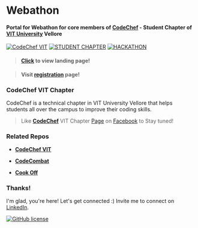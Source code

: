 # Webathon

#### Portal for **Webathon** for core members of **[CodeChef](https://www.facebook.com/codechefvituniversity/)** - Student Chapter of [VIT University](http://vit.ac.in/) Vellore

[![CodeChef VIT](https://img.shields.io/badge/codechef-VIT-teal.svg)](https://www.facebook.com/codechefvituniversity/) [![STUDENT CHAPTER](https://img.shields.io/badge/student-chapter-red.svg)](https://vinitshahdeo.github.io/CodeChefVIT/) [![HACKATHON](https://img.shields.io/badge/Internal-Hackathon-blue.svg)](https://vinitshahdeo.github.io/Webathon/)

> #### [Click](https://vinitshahdeo.github.io/Webathon/) to view landing page!

> #### Visit [registration](http://codecombat.000webhostapp.com/webathon/) page!

### CodeChef VIT Chapter

CodeChef is a technical chapter in VIT University Vellore that helps students all over the campus to improve their coding skills.

> Like **[CodeChef](https://www.facebook.com/codechefvituniversity/)** VIT Chapter [Page](https://www.facebook.com/codechefvituniversity/) on [Facebook](https://www.facebook.com/codechefvituniversity/) to Stay tuned!

### Related Repos

- **[CodeChef VIT](https://github.com/vinitshahdeo/CodeChefVIT)**

- **[CodeCombat](https://github.com/vinitshahdeo/CodeCombat)**

- **[Cook Off](https://github.com/vinitshahdeo/CookOff-4.0)**

### Thanks!

I'm glad, you're here! Let's get connected :)
Invite me to connect on [LinkedIn](https://www.linkedin.com/in/vinitshahdeo/).


[![GitHub license](https://img.shields.io/github/license/vinitshahdeo/Webathon.svg?style=social)](https://github.com/vinitshahdeo/Webathon/blob/master/LICENSE)
